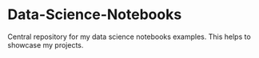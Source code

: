 # Data-Science-Notebooks
Central repository for my data science notebooks examples. This helps to showcase my projects.
